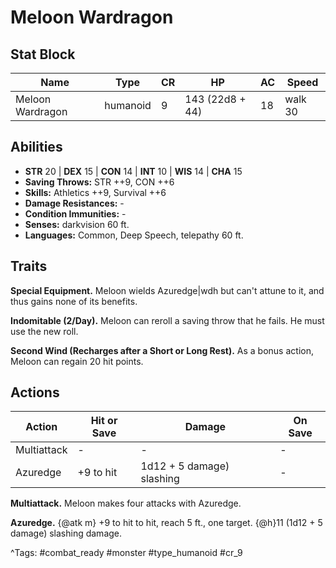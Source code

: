 # Meloon Wardragon

## Stat Block

| Name | Type | CR | HP | AC | Speed |
|------|------|----|----|----|-------|
| Meloon Wardragon | humanoid | 9 | 143 (22d8 + 44) | 18 | walk 30 |

## Abilities

- **STR** 20 | **DEX** 15 | **CON** 14 | **INT** 10 | **WIS** 14 | **CHA** 15
- **Saving Throws:** STR ++9, CON ++6  
- **Skills:** Athletics ++9, Survival ++6  
- **Damage Resistances:** -  
- **Condition Immunities:** -  
- **Senses:** darkvision 60 ft.  
- **Languages:** Common, Deep Speech, telepathy 60 ft.

## Traits

**Special Equipment.** Meloon wields Azuredge|wdh but can't attune to it, and thus gains none of its benefits.

**Indomitable (2/Day).** Meloon can reroll a saving throw that he fails. He must use the new roll.

**Second Wind (Recharges after a Short or Long Rest).** As a bonus action, Meloon can regain 20 hit points.


## Actions

| Action | Hit or Save | Damage | On Save |
|--------|--------------|--------|----------|
| Multiattack | - | - | - |
| Azuredge | +9 to hit | 1d12 + 5 damage) slashing | - |

**Multiattack.** Meloon makes four attacks with Azuredge.

**Azuredge.** {@atk m} +9 to hit to hit, reach 5 ft., one target. {@h}11 (1d12 + 5 damage) slashing damage.


^Tags: #combat_ready #monster #type_humanoid #cr_9